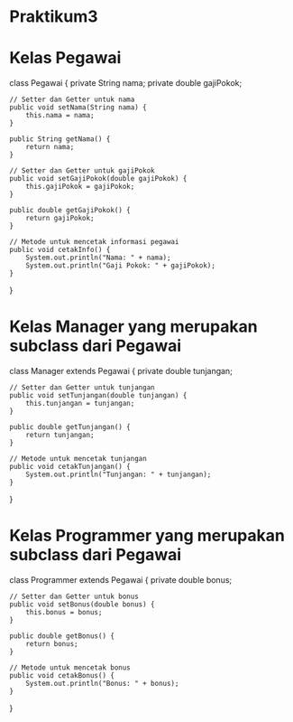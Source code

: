 # Praktikum3
# Kelas Pegawai

class Pegawai {
    private String nama;
    private double gajiPokok;

    // Setter dan Getter untuk nama
    public void setNama(String nama) {
        this.nama = nama;
    }

    public String getNama() {
        return nama;
    }

    // Setter dan Getter untuk gajiPokok
    public void setGajiPokok(double gajiPokok) {
        this.gajiPokok = gajiPokok;
    }

    public double getGajiPokok() {
        return gajiPokok;
    }

    // Metode untuk mencetak informasi pegawai
    public void cetakInfo() {
        System.out.println("Nama: " + nama);
        System.out.println("Gaji Pokok: " + gajiPokok);
    }
}

# Kelas Manager yang merupakan subclass dari Pegawai
class Manager extends Pegawai {
    private double tunjangan;

    // Setter dan Getter untuk tunjangan
    public void setTunjangan(double tunjangan) {
        this.tunjangan = tunjangan;
    }

    public double getTunjangan() {
        return tunjangan;
    }

    // Metode untuk mencetak tunjangan
    public void cetakTunjangan() {
        System.out.println("Tunjangan: " + tunjangan);
    }
}

# Kelas Programmer yang merupakan subclass dari Pegawai
class Programmer extends Pegawai {
    private double bonus;

    // Setter dan Getter untuk bonus
    public void setBonus(double bonus) {
        this.bonus = bonus;
    }

    public double getBonus() {
        return bonus;
    }

    // Metode untuk mencetak bonus
    public void cetakBonus() {
        System.out.println("Bonus: " + bonus);
    }
}
